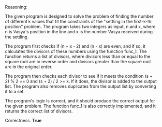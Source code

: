 Reasoning:

The given program is designed to solve the problem of finding the number of different k values that fit the constraints of the "settling in the first-k-th position" problem. The program takes two integers as input, n and x, where n is Vasya's position in the line and x is the number Vasya received during the settling.

The program first checks if (n + x - 2) and (n - x) are even, and if so, it calculates the divisors of these numbers using the function func_1. The function returns a list of divisors, where divisors less than or equal to the square root are in reverse order and divisors greater than the square root are in the original order.

The program then checks each divisor to see if it meets the condition (s + 2) % 2 == 0 and (s + 2) / 2 >= x. If it does, the divisor is added to the output list. The program also removes duplicates from the output list by converting it to a set.

The program's logic is correct, and it should produce the correct output for the given problem. The function func_1 is also correctly implemented, and it returns the correct list of divisors.

Correctness: **True**